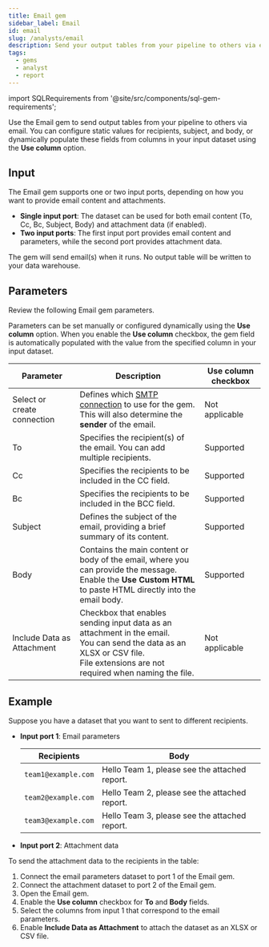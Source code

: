 ```yaml
---
title: Email gem
sidebar_label: Email
id: email
slug: /analysts/email
description: Send your output tables from your pipeline to others via email
tags:
  - gems
  - analyst
  - report
---
```


import SQLRequirements from '@site/src/components/sql-gem-requirements';

<SQLRequirements
  execution_engine="Prophecy Automate"
  sql_package_name=""
  sql_package_version=""
/>

Use the Email gem to send output tables from your pipeline to others via email. You can configure static values for recipients, subject, and body, or dynamically populate these fields from columns in your input dataset using the **Use column** option.

## Input

The Email gem supports one or two input ports, depending on how you want to provide email content and attachments.

- **Single input port**: The dataset can be used for both email content (To, Cc, Bc, Subject, Body) and attachment data (if enabled).
- **Two input ports**: The first input port provides email content and parameters, while the second port provides attachment data.

The gem will send email(s) when it runs. No output table will be written to your data warehouse.

## Parameters

Review the following Email gem parameters.

Parameters can be set manually or configured dynamically using the **Use column** option. When you enable the **Use column** checkbox, the gem field is automatically populated with the value from the specified column in your input dataset.

| Parameter                   | Description                                                                                                                                                                            | Use column checkbox |
| --------------------------- | -------------------------------------------------------------------------------------------------------------------------------------------------------------------------------------- | ------------------- |
| Select or create connection | Defines which [SMTP connection](docs/administration/fabrics/prophecy-fabrics/connections/smtp.md) to use for the gem. <br/>This will also determine the **sender** of the email.       | Not applicable      |
| To                          | Specifies the recipient(s) of the email. You can add multiple recipients.                                                                                                              | Supported           |
| Cc                          | Specifies the recipients to be included in the CC field.                                                                                                                               | Supported           |
| Bc                          | Specifies the recipients to be included in the BCC field.                                                                                                                              | Supported           |
| Subject                     | Defines the subject of the email, providing a brief summary of its content.                                                                                                            | Supported           |
| Body                        | Contains the main content or body of the email, where you can provide the message. <br/>Enable the **Use Custom HTML** to paste HTML directly into the email body.                     | Supported           |
| Include Data as Attachment  | Checkbox that enables sending input data as an attachment in the email. <br/>You can send the data as an XLSX or CSV file. <br/>File extensions are not required when naming the file. | Not applicable      |

## Example

Suppose you have a dataset that you want to sent to different recipients.

- **Input port 1**: Email parameters

  | Recipients          | Body                                          |
  | ------------------- | --------------------------------------------- |
  | `team1@example.com` | Hello Team 1, please see the attached report. |
  | `team2@example.com` | Hello Team 2, please see the attached report. |
  | `team3@example.com` | Hello Team 3, please see the attached report. |

- **Input port 2**: Attachment data

To send the attachment data to the recipients in the table:

1. Connect the email parameters dataset to port 1 of the Email gem.
1. Connect the attachment dataset to port 2 of the Email gem.
1. Open the Email gem.
1. Enable the **Use column** checkbox for **To** and **Body** fields.
1. Select the columns from input 1 that correspond to the email parameters.
1. Enable **Include Data as Attachment** to attach the dataset as an XLSX or CSV file.
